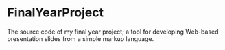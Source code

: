# FinalYearProject
The source code of my final year project; a tool for developing Web-based presentation slides from a simple markup language.
